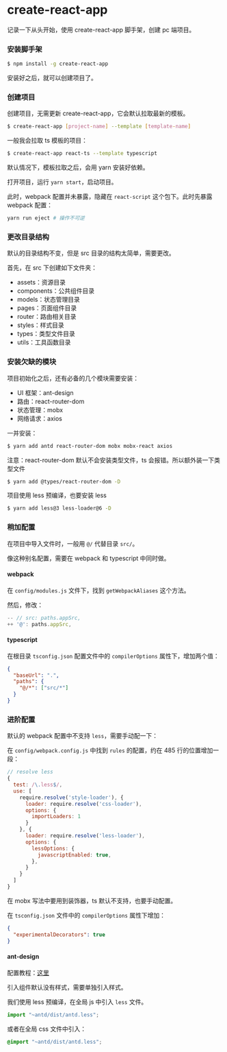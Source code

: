 # create-react-app

记录一下从头开始，使用 create-react-app 脚手架，创建 pc 端项目。

### 安装脚手架

```sh
$ npm install -g create-react-app
```

安装好之后，就可以创建项目了。

### 创建项目

创建项目，无需更新 create-react-app，它会默认拉取最新的模板。

```sh
$ create-react-app [project-name] --template [template-name]
```

一般我会拉取 ts 模板的项目：

```sh
$ create-react-app react-ts --template typescript
```

默认情况下，模板拉取之后，会用 yarn 安装好依赖。

打开项目，运行 `yarn start`，启动项目。

此时，webpack 配置并未暴露，隐藏在 `react-script` 这个包下。此时先暴露 webpack 配置：

```sh
yarn run eject # 操作不可逆
```

### 更改目录结构

默认的目录结构不变，但是 src 目录的结构太简单，需要更改。

首先，在 src 下创建如下文件夹：

- assets：资源目录
- components：公共组件目录
- models：状态管理目录
- pages：页面组件目录
- router：路由相关目录
- styles：样式目录
- types：类型文件目录
- utils：工具函数目录

### 安装欠缺的模块

项目初始化之后，还有必备的几个模块需要安装：

- UI 框架：ant-design
- 路由：react-router-dom
- 状态管理：mobx
- 网络请求：axios

一并安装：

```sh
$ yarn add antd react-router-dom mobx mobx-react axios
```

注意：react-router-dom 默认不会安装类型文件，ts 会报错。所以额外装一下类型文件

```sh
$ yarn add @types/react-router-dom -D
```

项目使用 less 预编译，也要安装 less

```sh
$ yarn add less@3 less-loader@6 -D
```

### 稍加配置

在项目中导入文件时，一般用 `@/` 代替目录 `src/`。

像这种别名配置，需要在 webpack 和 typescript 中同时做。

#### webpack

在 `config/modules.js` 文件下，找到 `getWebpackAliases` 这个方法。

然后，修改：

```js
-- // src: paths.appSrc,
++ '@': paths.appSrc,
```

#### typescript

在根目录 `tsconfig.json` 配置文件中的 `compilerOptions` 属性下，增加两个值：

```json
{
  "baseUrl": ".",
  "paths": {
    "@/*": ["src/*"]
  }
}
```

### 进阶配置

默认的 webpack 配置中不支持 `less`，需要手动配一下：

在 `config/webpack.config.js` 中找到 `rules` 的配置，约在 485 行的位置增加一段：

```js
// resolve less
{
  test: /\.less$/,
  use: [
    require.resolve('style-loader'), {
      loader: require.resolve('css-loader'),
      options: {
        importLoaders: 1
      }
    }, {
      loader: require.resolve('less-loader'),
      options: {
        lessOptions: {
          javascriptEnabled: true,
        },
      }
    }
  ]
}
```

在 mobx 写法中要用到装饰器，ts 默认不支持，也要手动配置。

在 `tsconfig.json` 文件中的 `compilerOptions` 属性下增加：

```json
{
  "experimentalDecorators": true
}
```

#### ant-design

配置教程：[这里](https://ant.design/docs/react/use-with-create-react-app-cn)

引入组件默认没有样式，需要单独引入样式。

我们使用 less 预编译，在全局 js 中引入 `less` 文件。

```js
import "~antd/dist/antd.less";
```

或者在全局 css 文件中引入：

```css
@import "~antd/dist/antd.less";
```
